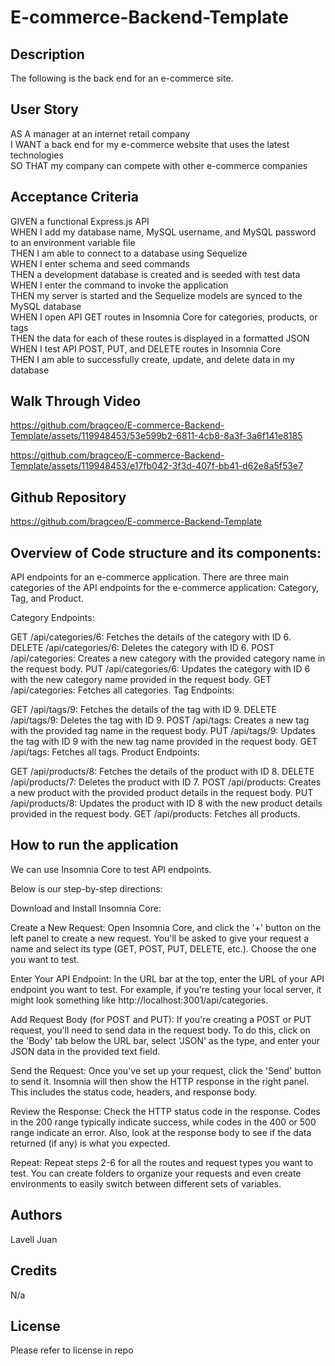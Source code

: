 # E-commerce-Backend-Template

## Description 

The following is the back end for an e-commerce site. 

## User Story

AS A manager at an internet retail company <br>
I WANT a back end for my e-commerce website that uses the latest technologies <br>
SO THAT my company can compete with other e-commerce companies <br>

## Acceptance Criteria

GIVEN a functional Express.js API <br>
WHEN I add my database name, MySQL username, and MySQL password to an environment variable file <br>
THEN I am able to connect to a database using Sequelize <br>
WHEN I enter schema and seed commands <br>
THEN a development database is created and is seeded with test data <br>
WHEN I enter the command to invoke the application <br>
THEN my server is started and the Sequelize models are synced to the MySQL database <br>
WHEN I open API GET routes in Insomnia Core for categories, products, or tags <br>
THEN the data for each of these routes is displayed in a formatted JSON <br>
WHEN I test API POST, PUT, and DELETE routes in Insomnia Core <br>
THEN I am able to successfully create, update, and delete data in my database <br>


## Walk Through Video

https://github.com/bragceo/E-commerce-Backend-Template/assets/119948453/53e599b2-6811-4cb8-8a3f-3a6f141e8185

https://github.com/bragceo/E-commerce-Backend-Template/assets/119948453/e17fb042-3f3d-407f-bb41-d62e8a5f53e7


## Github Repository

https://github.com/bragceo/E-commerce-Backend-Template



## Overview of Code structure and its components:

API endpoints for an e-commerce application. There are three main categories of the API endpoints for the e-commerce application: Category, Tag, and Product. 

Category Endpoints:

GET /api/categories/6: Fetches the details of the category with ID 6.
DELETE /api/categories/6: Deletes the category with ID 6.
POST /api/categories: Creates a new category with the provided category name in the request body.
PUT /api/categories/6: Updates the category with ID 6 with the new category name provided in the request body.
GET /api/categories: Fetches all categories.
Tag Endpoints:

GET /api/tags/9: Fetches the details of the tag with ID 9.
DELETE /api/tags/9: Deletes the tag with ID 9.
POST /api/tags: Creates a new tag with the provided tag name in the request body.
PUT /api/tags/9: Updates the tag with ID 9 with the new tag name provided in the request body.
GET /api/tags: Fetches all tags.
Product Endpoints:

GET /api/products/8: Fetches the details of the product with ID 8.
DELETE /api/products/7: Deletes the product with ID 7.
POST /api/products: Creates a new product with the provided product details in the request body.
PUT /api/products/8: Updates the product with ID 8 with the new product details provided in the request body.
GET /api/products: Fetches all products.
 

## How to run the application
We can use Insomnia Core to test API endpoints. 

Below is our step-by-step directions:

Download and Install Insomnia Core: 

Create a New Request: Open Insomnia Core, and click the '+' button on the left panel to create a new request. You'll be asked to give your request a name and select its type (GET, POST, PUT, DELETE, etc.). Choose the one you want to test.

Enter Your API Endpoint: In the URL bar at the top, enter the URL of your API endpoint you want to test. For example, if you're testing your local server, it might look something like http://localhost:3001/api/categories.

Add Request Body (for POST and PUT): If you're creating a POST or PUT request, you'll need to send data in the request body. To do this, click on the 'Body' tab below the URL bar, select 'JSON' as the type, and enter your JSON data in the provided text field.

Send the Request: Once you've set up your request, click the 'Send' button to send it. Insomnia will then show the HTTP response in the right panel. This includes the status code, headers, and response body.

Review the Response: Check the HTTP status code in the response. Codes in the 200 range typically indicate success, while codes in the 400 or 500 range indicate an error. Also, look at the response body to see if the data returned (if any) is what you expected.

Repeat: Repeat steps 2-6 for all the routes and request types you want to test. You can create folders to organize your requests and even create environments to easily switch between different sets of variables.


## Authors 

Lavell Juan <br>


## Credits 

N/a

## License 
Please refer to license in repo 
